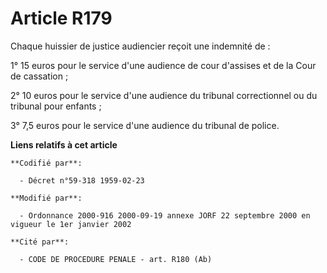 # Article R179

Chaque huissier de justice audiencier reçoit une indemnité de :

1° 15 euros pour le service d'une audience de cour d'assises et de la Cour de cassation ;

2° 10 euros pour le service d'une audience du tribunal correctionnel ou du tribunal pour enfants ;

3° 7,5 euros pour le service d'une audience du tribunal de police.

**Liens relatifs à cet article**

	**Codifié par**:

	  - Décret n°59-318 1959-02-23

	**Modifié par**:

	  - Ordonnance 2000-916 2000-09-19 annexe JORF 22 septembre 2000 en vigueur le 1er janvier 2002

	**Cité par**:

	  - CODE DE PROCEDURE PENALE - art. R180 (Ab)
